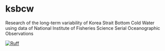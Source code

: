# ksbcw
Research of the long-term variability of Korea Strait Bottom Cold Water using data of National Institute of Fisheries Science Serial Oceanographic Observations

[![Ruff](https://img.shields.io/endpoint?url=https://raw.githubusercontent.com/astral-sh/ruff/main/assets/badge/v2.json)](https://github.com/astral-sh/ruff)